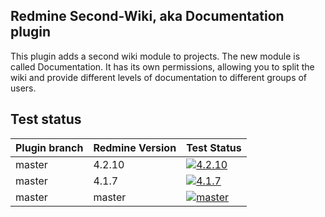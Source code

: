 ## Redmine Second-Wiki, aka Documentation plugin

This plugin adds a second wiki module to projects.
The new module is called Documentation.
It has its own permissions, allowing you to split the wiki and provide different levels of documentation to different groups of users.


## Test status

|Plugin branch| Redmine Version   | Test Status      |
|-------------|-------------------|------------------|
|master       | 4.2.10            | [![4.2.10][1]][5]|  
|master       | 4.1.7             | [![4.1.7][2]][5] |
|master       | master            | [![master][4]][5]|

[1]: https://github.com/nanego/redmine_second_wiki/actions/workflows/4_2_10.yml/badge.svg
[2]: https://github.com/nanego/redmine_second_wiki/actions/workflows/4_1_7.yml/badge.svg
[4]: https://github.com/nanego/redmine_second_wiki/actions/workflows/master.yml/badge.svg
[5]: https://github.com/nanego/redmine_second_wiki/actions
